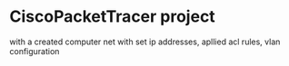 # CiscoPacketTracer project
with a created computer net with set ip addresses, apllied acl rules, vlan configuration
